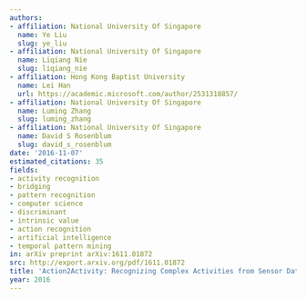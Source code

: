 ```yaml
---
authors:
- affiliation: National University Of Singapore
  name: Ye Liu
  slug: ye_liu
- affiliation: National University Of Singapore
  name: Liqiang Nie
  slug: liqiang_nie
- affiliation: Hong Kong Baptist University
  name: Lei Han
  url: https://academic.microsoft.com/author/2531318857/
- affiliation: National University Of Singapore
  name: Luming Zhang
  slug: luming_zhang
- affiliation: National University Of Singapore
  name: David S Rosenblum
  slug: david_s_rosenblum
date: '2016-11-07'
estimated_citations: 35
fields:
- activity recognition
- bridging
- pattern recognition
- computer science
- discriminant
- intrinsic value
- action recognition
- artificial intelligence
- temporal pattern mining
in: arXiv preprint arXiv:1611.01872
src: http://export.arxiv.org/pdf/1611.01872
title: 'Action2Activity: Recognizing Complex Activities from Sensor Data'
year: 2016
---
```

